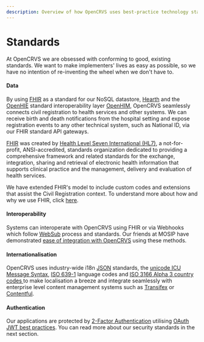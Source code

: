 ```yaml
---
description: Overview of how OpenCRVS uses best-practice technology standards
---
```


# Standards

At OpenCRVS we are obsessed with conforming to good, existing standards.  We want to make implementers' lives as easy as possible, so we have no intention of re-inventing the wheel when we don't have to.&#x20;

#### **Data**

By using [FHIR](https://hl7.org/FHIR/) as a standard for our NoSQL datastore, [Hearth](https://github.com/jembi/hearth) and the [OpenHIE](https://ohie.org/) standard interoperability layer [OpenHIM](http://openhim.org/), OpenCRVS seamlessly connects civil registration to health services and other systems. We can receive birth and death notifications from the hospital setting and expose registration events to any other technical system, such as National ID, via our FHIR standard API gateways.

[FHIR](https://hl7.org/FHIR/) was created by [Health Level Seven International (HL7)](http://hl7.org/), a not-for-profit, ANSI-accredited, standards organization dedicated to providing a comprehensive framework and related standards for the exchange, integration, sharing and retrieval of electronic health information that supports clinical practice and the management, delivery and evaluation of health services.

We have extended FHIR's model to include custom codes and extensions that assist the Civil Registration context.  To understand more about how and why we use FHIR, click [here](fhir-documents/).

#### **Interoperability**

Systems can interoperate with OpenCRVS using FHIR or via Webhooks which follow [WebSub](https://www.w3.org/TR/websub/) process and standards. Our friends at MOSIP have demonstrated [ease of integration with OpenCRVS](https://docs.mosip.io/1.2.0/integrations/mosip-opencrvs-integration) using these methods.

#### **Internationalisation**

OpenCRVS uses industry-wide i18n [JSON](https://en.wikipedia.org/wiki/JSON) standards, the [unicode ICU Message Syntax](https://unicode-org.github.io/icu/userguide/format\_parse/messages/),  [ISO 639-1](https://en.wikipedia.org/wiki/List\_of\_ISO\_639-1\_codes) language codes and [ISO 3166 Alpha 3 country codes ](https://www.iban.com/country-codes)to make localisation a breeze and integrate seamlessly with enterprise level content management systems such as [Transifex](https://www.transifex.com/) or [Contentful](https://www.contentful.com/).

#### **Authentication**

Our applications are protected by [2-Factor Authentication](https://en.wikipedia.org/wiki/Multi-factor\_authentication) utilising [OAuth JWT best practices](https://tools.ietf.org/id/draft-ietf-oauth-jwt-bcp-02.html). You can read more about our security standards in the next section.
